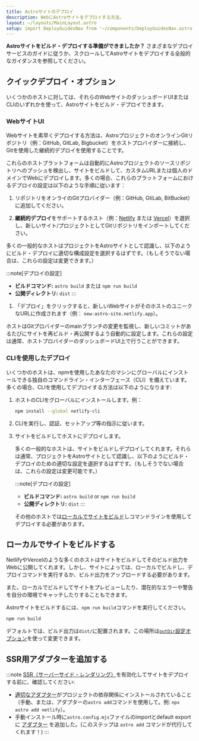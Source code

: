 ```yaml
---
title: Astroサイトのデプロイ
description: WebにAstroサイトをデプロイする方法。
layout: ~/layouts/MainLayout.astro
setup: import DeployGuidesNav from '~/components/DeployGuidesNav.astro';
---
```

**Astroサイトをビルド・デプロイする準備ができましたか？** さまざまなデプロイサービスのガイドに従うか、スクロールしてAstroサイトをデプロイする全般的なガイダンスを参照してください。

<DeployGuidesNav />

## クイックデプロイ・オプション

いくつかのホストに対しては、それらのWebサイトのダッシュボードUIまたはCLIのいずれかを使って、Astroサイトをビルド・デプロイできます。

### WebサイトUI

Webサイトを素早くデプロイする方法は、AstroプロジェクトのオンラインGitリポジトリ（例：GitHub, GitLab, Bigbucket）をホストプロバイダーに接続し、Gitを使用した継続的デプロイを使用することです。

これらのホストプラットフォームは自動的にAstroプロジェクトのソースリポジトリへのプッシュを検出し、サイトをビルドして、カスタムURLまたは個人のドメインでWebにデプロイします。多くの場合、これらのプラットフォームにおけるデプロイの設定は以下のような手順に従います：

1. リポジトリをオンライのGitプロバイダー（例：GitHub, GtiLab, BitBucket）に追加してください。

1. **継続的デプロイ**をサポートするホスト（例：[Netlify](/ja/guides/deploy/netlify/) または [Vercel](/ja/guides/deploy/vercel/)）を選択し、新しいサイト/プロジェクトとしてGitリポジトリをインポートしてください。

  多くの一般的なホストはプロジェクトをAstroサイトとして認識し、以下のようにビルド・デプロイに適切な構成設定を選択するはずです。（もしそうでない場合は、これらの設定は変更できます。）

  :::note[デプロイの設定]
  - **ビルドコマンド:** `astro build` または `npm run build`
  - **公開ディレクトリ:** `dist`
  :::

1. 「デプロイ」をクリックすると、新しいWebサイトがそのホストのユニークなURLに作成されます（例： `new-astro-site.netlify.app`）。

ホストはGitプロバイダーのmainブランチの変更を監視し、新しいコミットがあるたびにサイトを再ビルド・再公開するよう自動的に設定します。これらの設定は通常、ホストプロバイダーのダッシュボードUI上で行うことができます。

### CLIを使用したデプロイ

いくつかのホストは、npmを使用したあなたのマシンにグローバルにインストールできる独自のコマンドライン・インターフェース（CLI）を備えています。多くの場合、CLIを使用してデプロイする方法は以下のようになります:

1. ホストのCLIをグローバルにインストールします。例：

    ```bash
    npm install --global netlify-cli
    ```

1. CLIを実行し、認証、セットアップ等の指示に従います。

1. サイトをビルドしてホストにデプロイします。

   多くの一般的なホストは、サイトをビルドしデプロイしてくれます。それらは通常、プロジェクトをAstroサイトとして認識し、以下のようにビルド・デプロイのための適切な設定を選択するはずです。（もしそうでない場合は、これらの設定は変更可能です。）

    :::note[デプロイの設定]
    - **ビルドコマンド:** `astro build` or `npm run build`
    - **公開ディレクトリ:** `dist`
    :::

    その他のホストでは[ローカルでサイトをビルド](#building-your-site-locally)しコマンドラインを使用してデプロイする必要があります。

## ローカルでサイトをビルドする

NetlifyやVercelのような多くのホストはサイトをビルドしてそのビルド出力をWebに公開してくれます。しかし、サイトによっては、ローカルでビルドし、デプロイコマンドを実行するか、ビルド出力をアップロードする必要があります。

また、ローカルでビルドしてサイトをプレビューしたり、潜在的なエラーや警告を自分の環境でキャッチしたりすることもできます。

Astroサイトをビルドするには、`npm run build`コマンドを実行してください。

```bash
npm run build
```

デフォルトでは、ビルド出力は`dist/`に配置されます。この場所は[`outDir`設定オプション](/ja/reference/configuration-reference/#outdir)を使って変更できます。

## SSR用アダプターを追加する

:::note
[SSR（サーバーサイド・レンダリング）](/ja/guides/server-side-rendering/)を有効化してサイトをデプロイする前に、確認してください:

- [適切なアダプター](/ja/guides/server-side-rendering/#enabling-ssr-in-your-project)がプロジェクトの依存関係にインストールされていること（手動、または、アダプターの`astro add`コマンドを使用して。例: `npx astro add netlify`）。
- 手動インストール時に`astro.config.mjs`ファイルのimportとdefault exportに [アダプター](/ja/reference/configuration-reference/#integrations) を追加した。(このステップは `astro add` コマンドが代行してくれます！)
:::